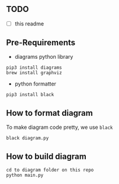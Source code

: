 #

## TODO

- [ ] this readme

## Pre-Requirements

- diagrams python library
```
pip3 install diagrams
brew install graphviz
```

- python formatter
```
pip3 install black
```


## How to format diagram

To make diagram code pretty, we use `black`

```
black diagram.py
```

## How to build diagram

```
cd to diagram folder on this repo
python main.py
```
